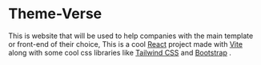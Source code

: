# Theme-Verse
This is website that will be used to help companies with the main template or front-end of their choice, This is a cool [React](https://react.dev) project made with [Vite](https://vitejs.dev) along with some cool css libraries like [Tailwind CSS](https://tailwindcss.com) and [Bootstrap](https://getbootstrap.com) .


